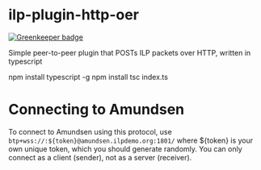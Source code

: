 # ilp-plugin-http-oer

[![Greenkeeper badge](https://badges.greenkeeper.io/michielbdejong/ilp-plugin-http-oer.svg)](https://greenkeeper.io/)

Simple peer-to-peer plugin that POSTs ILP packets over HTTP, written in typescript

npm install typescript -g
npm install
tsc index.ts

# Connecting to Amundsen
To connect to Amundsen using this protocol, use `btp+wss://:${token}@amundsen.ilpdemo.org:1801/` where ${token} is your own unique token, which you should generate randomly. You can only connect as a client (sender), not as a server (receiver).
